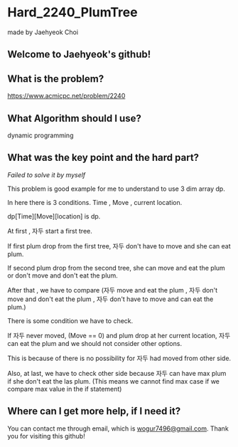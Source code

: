# Hard_2240_PlumTree

made by Jaehyeok Choi

## Welcome to Jaehyeok's github!

## What is the problem?

https://www.acmicpc.net/problem/2240

## What Algorithm should I use?

dynamic programming

## What was the key point and the hard part?

*Failed to solve it by myself*

This problem is good example for me to understand to use 3 dim array dp.

In here there is 3 conditions. Time , Move , current location.

dp[Time][Move][location] is dp.

At first , 자두 start a first tree.

If first plum drop from the first tree, 자두 don't have to move and she can eat plum.

If second plum drop from the second tree, she can move and eat the plum or don't move and don't eat the plum.

After that , we have to compare (자두 move and eat the plum , 자두 don't move and don't eat the plum , 자두 don't have to move and can eat the plum.)

There is some condition we have to check.

If 자두 never moved, (Move == 0) and plum drop at her current location, 자두 can eat the plum and we should not consider other options.

This is because of there is no possibility for 자두 had moved from other side.

Also, at last, we have to check other side because 자두 can have max plum if she don't eat the las plum. (This means we cannot find max case if we compare max value in the if statement)


## Where can I get more help, if I need it?

You can contact me through email, which is wogur7496@gmail.com.
Thank you for visiting this github!
